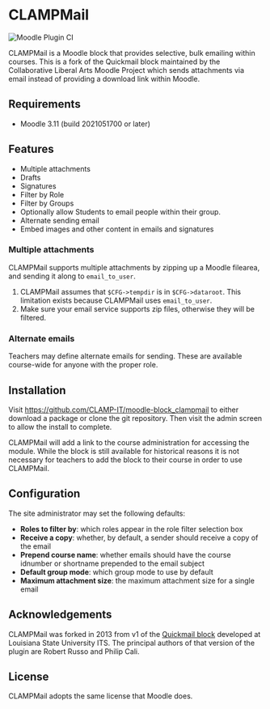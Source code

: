 # CLAMPMail

![Moodle Plugin CI](https://github.com/CLAMP-IT/clampmail/workflows/Moodle%20Plugin%20CI/badge.svg)

CLAMPMail is a Moodle block that provides selective, bulk emailing within courses. This is a fork of the Quickmail block maintained by the Collaborative Liberal Arts Moodle Project which sends attachments via email instead of providing a download link within Moodle.

## Requirements

- Moodle 3.11 (build 2021051700 or later)

## Features

* Multiple attachments
* Drafts
* Signatures
* Filter by Role
* Filter by Groups
* Optionally allow Students to email people within their group.
* Alternate sending email
* Embed images and other content in emails and signatures

### Multiple attachments

CLAMPMail supports multiple attachments by zipping up a Moodle filearea, and
sending it along to `email_to_user`.

1. CLAMPMail assumes that `$CFG->tempdir` is in `$CFG->dataroot`. This
limitation exists because CLAMPMail uses `email_to_user`.
2. Make sure your email service supports zip files, otherwise they will be filtered.

### Alternate emails

Teachers may define alternate emails for sending. These are available course-wide for anyone with the proper role.

## Installation

Visit <https://github.com/CLAMP-IT/moodle-block_clampmail> to either download a package or clone the git repository. Then visit the admin screen to allow the install to complete.

CLAMPMail will add a link to the course administration for accessing the module. While the block is still available for historical reasons it is not necessary for teachers to add the block to their course in order to use CLAMPMail.

## Configuration

The site administrator may set the following defaults:

* **Roles to filter by**: which roles appear in the role filter selection box
* **Receive a copy**: whether, by default, a sender should receive a copy of the email
* **Prepend course name**: whether emails should have the course idnumber or shortname prepended to the email subject
* **Default group mode**: which group mode to use by default
* **Maximum attachment size**: the maximum attachment size for a single email

## Acknowledgements

CLAMPMail was forked in 2013 from v1 of the [Quickmail block](https://github.com/lsuits/quickmail) developed at Louisiana State University ITS. The principal authors of that version of the plugin are Robert Russo and Philip Cali.

## License

CLAMPMail adopts the same license that Moodle does.
